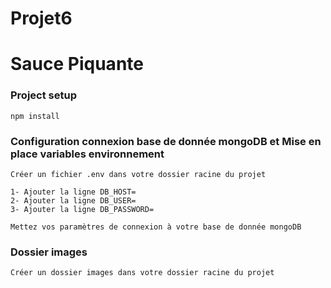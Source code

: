 # Projet6

# Sauce Piquante

### Project setup
```
npm install
```

### Configuration connexion base de donnée mongoDB et Mise en place variables environnement
```
Créer un fichier .env dans votre dossier racine du projet

1- Ajouter la ligne DB_HOST=           
2- Ajouter la ligne DB_USER= 
3- Ajouter la ligne DB_PASSWORD=

Mettez vos paramètres de connexion à votre base de donnée mongoDB 
```

### Dossier images
```
Créer un dossier images dans votre dossier racine du projet
```



